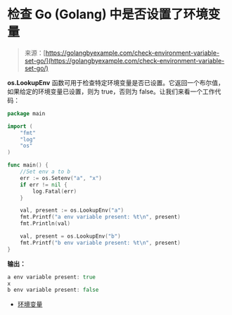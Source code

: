 <!--yml

类别：未分类

日期：2024-10-13 06:09:47

-->

# 检查 Go (Golang) 中是否设置了环境变量

> 来源：[https://golangbyexample.com/check-environment-variable-set-go/](https://golangbyexample.com/check-environment-variable-set-go/)

**os.LookupEnv** 函数可用于检查特定环境变量是否已设置。它返回一个布尔值，如果给定的环境变量已设置，则为 true，否则为 false。让我们来看一个工作代码：

```go
package main

import (
    "fmt"
    "log"
    "os"
)

func main() {
    //Set env a to b
    err := os.Setenv("a", "x")
    if err != nil {
        log.Fatal(err)
    }

    val, present := os.LookupEnv("a")
    fmt.Printf("a env variable present: %t\n", present)
    fmt.Println(val)

    val, present = os.LookupEnv("b")
    fmt.Printf("b env variable present: %t\n", present)
}
```

**输出：**

```go
a env variable present: true
x
b env variable present: false
```

+   [环境变量](https://golangbyexample.com/tag/env/)
